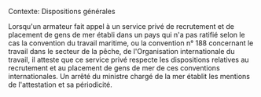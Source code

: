 Contexte: Dispositions générales

Lorsqu'un armateur fait appel à un service privé de recrutement et de placement de gens de mer établi dans un pays qui n'a pas ratifié selon le cas la convention du travail maritime, ou la convention n° 188 concernant le travail dans le secteur de la pêche, de l'Organisation internationale du travail, il atteste que ce service privé respecte les dispositions relatives au recrutement et au placement de gens de mer de ces conventions internationales. Un arrêté du ministre chargé de la mer établit les mentions de l'attestation et sa périodicité.